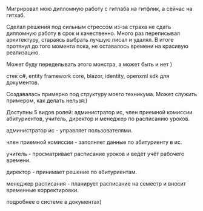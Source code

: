 Мигрировал мою дипломную работу с гитлаба на гитфлик, а сейчас на гитхаб.

Сделал решения под сильным стрессом из-за страха не сдать дипломную работу в срок и качественно. Много раз переписывал архитектуру, стараясь выбрать лучшую писал и удалял. В итоге протянул до того момента пока, не оставалось времени на красивую реализацию.

Может буду переделывать этого монстра, а может быть и нет )

стек c#, entity framework core, blazor, identity, openxml sdk для документов.

Создавалась примерно под структуру моего техникума. Может служить примером, как делать нельзя:)

Доступны 5 видов ролей: администратор ис, член приемной комиссии абитуриентов, учитель, директор и менеджер по расписанию уроков.

администратор ис - управляет пользователями.

член приемной комиссии - заполняет данные по абитуриенту в ис.

учитель - просматривает расписание уроков и ведёт учёт рабочего времени.

директор - принимает решение по абитуриентам.

менеджер расписания - планирует расписание на семестр и вносит временные корректировки.

подробнее о системе в документах) 
